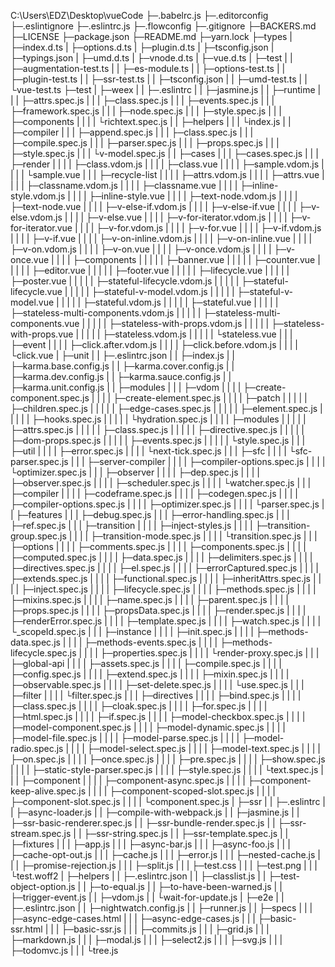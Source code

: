 C:\Users\EDZ\Desktop\vueCode
├─.babelrc.js
├─.editorconfig
├─.eslintignore
├─.eslintrc.js
├─.flowconfig
├─.gitignore
├─BACKERS.md
├─LICENSE
├─package.json
├─README.md
├─yarn.lock
├─types
| ├─index.d.ts
| ├─options.d.ts
| ├─plugin.d.ts
| ├─tsconfig.json
| ├─typings.json
| ├─umd.d.ts
| ├─vnode.d.ts
| ├─vue.d.ts
| ├─test
| | ├─augmentation-test.ts
| | ├─es-module.ts
| | ├─options-test.ts
| | ├─plugin-test.ts
| | ├─ssr-test.ts
| | ├─tsconfig.json
| | ├─umd-test.ts
| | └vue-test.ts
├─test
| ├─weex
| | ├─.eslintrc
| | ├─jasmine.js
| | ├─runtime
| | | ├─attrs.spec.js
| | | ├─class.spec.js
| | | ├─events.spec.js
| | | ├─framework.spec.js
| | | ├─node.spec.js
| | | ├─style.spec.js
| | | ├─components
| | | | └richtext.spec.js
| | ├─helpers
| | | └index.js
| | ├─compiler
| | | ├─append.spec.js
| | | ├─class.spec.js
| | | ├─compile.spec.js
| | | ├─parser.spec.js
| | | ├─props.spec.js
| | | ├─style.spec.js
| | | └v-model.spec.js
| | ├─cases
| | | ├─cases.spec.js
| | | ├─render
| | | | ├─class.vdom.js
| | | | ├─class.vue
| | | | ├─sample.vdom.js
| | | | └sample.vue
| | | ├─recycle-list
| | | | ├─attrs.vdom.js
| | | | ├─attrs.vue
| | | | ├─classname.vdom.js
| | | | ├─classname.vue
| | | | ├─inline-style.vdom.js
| | | | ├─inline-style.vue
| | | | ├─text-node.vdom.js
| | | | ├─text-node.vue
| | | | ├─v-else-if.vdom.js
| | | | ├─v-else-if.vue
| | | | ├─v-else.vdom.js
| | | | ├─v-else.vue
| | | | ├─v-for-iterator.vdom.js
| | | | ├─v-for-iterator.vue
| | | | ├─v-for.vdom.js
| | | | ├─v-for.vue
| | | | ├─v-if.vdom.js
| | | | ├─v-if.vue
| | | | ├─v-on-inline.vdom.js
| | | | ├─v-on-inline.vue
| | | | ├─v-on.vdom.js
| | | | ├─v-on.vue
| | | | ├─v-once.vdom.js
| | | | ├─v-once.vue
| | | | ├─components
| | | | | ├─banner.vue
| | | | | ├─counter.vue
| | | | | ├─editor.vue
| | | | | ├─footer.vue
| | | | | ├─lifecycle.vue
| | | | | ├─poster.vue
| | | | | ├─stateful-lifecycle.vdom.js
| | | | | ├─stateful-lifecycle.vue
| | | | | ├─stateful-v-model.vdom.js
| | | | | ├─stateful-v-model.vue
| | | | | ├─stateful.vdom.js
| | | | | ├─stateful.vue
| | | | | ├─stateless-multi-components.vdom.js
| | | | | ├─stateless-multi-components.vue
| | | | | ├─stateless-with-props.vdom.js
| | | | | ├─stateless-with-props.vue
| | | | | ├─stateless.vdom.js
| | | | | └stateless.vue
| | | ├─event
| | | | ├─click.after.vdom.js
| | | | ├─click.before.vdom.js
| | | | └click.vue
| ├─unit
| | ├─.eslintrc.json
| | ├─index.js
| | ├─karma.base.config.js
| | ├─karma.cover.config.js
| | ├─karma.dev.config.js
| | ├─karma.sauce.config.js
| | ├─karma.unit.config.js
| | ├─modules
| | | ├─vdom
| | | | ├─create-component.spec.js
| | | | ├─create-element.spec.js
| | | | ├─patch
| | | | | ├─children.spec.js
| | | | | ├─edge-cases.spec.js
| | | | | ├─element.spec.js
| | | | | ├─hooks.spec.js
| | | | | └hydration.spec.js
| | | | ├─modules
| | | | | ├─attrs.spec.js
| | | | | ├─class.spec.js
| | | | | ├─directive.spec.js
| | | | | ├─dom-props.spec.js
| | | | | ├─events.spec.js
| | | | | └style.spec.js
| | | ├─util
| | | | ├─error.spec.js
| | | | └next-tick.spec.js
| | | ├─sfc
| | | | └sfc-parser.spec.js
| | | ├─server-compiler
| | | | ├─compiler-options.spec.js
| | | | └optimizer.spec.js
| | | ├─observer
| | | | ├─dep.spec.js
| | | | ├─observer.spec.js
| | | | ├─scheduler.spec.js
| | | | └watcher.spec.js
| | | ├─compiler
| | | | ├─codeframe.spec.js
| | | | ├─codegen.spec.js
| | | | ├─compiler-options.spec.js
| | | | ├─optimizer.spec.js
| | | | └parser.spec.js
| | ├─features
| | | ├─debug.spec.js
| | | ├─error-handling.spec.js
| | | ├─ref.spec.js
| | | ├─transition
| | | | ├─inject-styles.js
| | | | ├─transition-group.spec.js
| | | | ├─transition-mode.spec.js
| | | | └transition.spec.js
| | | ├─options
| | | | ├─comments.spec.js
| | | | ├─components.spec.js
| | | | ├─computed.spec.js
| | | | ├─data.spec.js
| | | | ├─delimiters.spec.js
| | | | ├─directives.spec.js
| | | | ├─el.spec.js
| | | | ├─errorCaptured.spec.js
| | | | ├─extends.spec.js
| | | | ├─functional.spec.js
| | | | ├─inheritAttrs.spec.js
| | | | ├─inject.spec.js
| | | | ├─lifecycle.spec.js
| | | | ├─methods.spec.js
| | | | ├─mixins.spec.js
| | | | ├─name.spec.js
| | | | ├─parent.spec.js
| | | | ├─props.spec.js
| | | | ├─propsData.spec.js
| | | | ├─render.spec.js
| | | | ├─renderError.spec.js
| | | | ├─template.spec.js
| | | | ├─watch.spec.js
| | | | └_scopeId.spec.js
| | | ├─instance
| | | | ├─init.spec.js
| | | | ├─methods-data.spec.js
| | | | ├─methods-events.spec.js
| | | | ├─methods-lifecycle.spec.js
| | | | ├─properties.spec.js
| | | | └render-proxy.spec.js
| | | ├─global-api
| | | | ├─assets.spec.js
| | | | ├─compile.spec.js
| | | | ├─config.spec.js
| | | | ├─extend.spec.js
| | | | ├─mixin.spec.js
| | | | ├─observable.spec.js
| | | | ├─set-delete.spec.js
| | | | └use.spec.js
| | | ├─filter
| | | | └filter.spec.js
| | | ├─directives
| | | | ├─bind.spec.js
| | | | ├─class.spec.js
| | | | ├─cloak.spec.js
| | | | ├─for.spec.js
| | | | ├─html.spec.js
| | | | ├─if.spec.js
| | | | ├─model-checkbox.spec.js
| | | | ├─model-component.spec.js
| | | | ├─model-dynamic.spec.js
| | | | ├─model-file.spec.js
| | | | ├─model-parse.spec.js
| | | | ├─model-radio.spec.js
| | | | ├─model-select.spec.js
| | | | ├─model-text.spec.js
| | | | ├─on.spec.js
| | | | ├─once.spec.js
| | | | ├─pre.spec.js
| | | | ├─show.spec.js
| | | | ├─static-style-parser.spec.js
| | | | ├─style.spec.js
| | | | └text.spec.js
| | | ├─component
| | | | ├─component-async.spec.js
| | | | ├─component-keep-alive.spec.js
| | | | ├─component-scoped-slot.spec.js
| | | | ├─component-slot.spec.js
| | | | └component.spec.js
| ├─ssr
| | ├─.eslintrc
| | ├─async-loader.js
| | ├─compile-with-webpack.js
| | ├─jasmine.js
| | ├─ssr-basic-renderer.spec.js
| | ├─ssr-bundle-render.spec.js
| | ├─ssr-stream.spec.js
| | ├─ssr-string.spec.js
| | ├─ssr-template.spec.js
| | ├─fixtures
| | | ├─app.js
| | | ├─async-bar.js
| | | ├─async-foo.js
| | | ├─cache-opt-out.js
| | | ├─cache.js
| | | ├─error.js
| | | ├─nested-cache.js
| | | ├─promise-rejection.js
| | | ├─split.js
| | | ├─test.css
| | | ├─test.png
| | | └test.woff2
| ├─helpers
| | ├─.eslintrc.json
| | ├─classlist.js
| | ├─test-object-option.js
| | ├─to-equal.js
| | ├─to-have-been-warned.js
| | ├─trigger-event.js
| | ├─vdom.js
| | └wait-for-update.js
| ├─e2e
| | ├─.eslintrc.json
| | ├─nightwatch.config.js
| | ├─runner.js
| | ├─specs
| | | ├─async-edge-cases.html
| | | ├─async-edge-cases.js
| | | ├─basic-ssr.html
| | | ├─basic-ssr.js
| | | ├─commits.js
| | | ├─grid.js
| | | ├─markdown.js
| | | ├─modal.js
| | | ├─select2.js
| | | ├─svg.js
| | | ├─todomvc.js
| | | └tree.js
